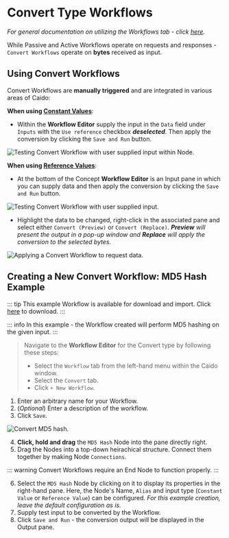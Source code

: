 # Convert Type Workflows

_For general documentation on utilizing the Workflows tab - click [here](../workflows.md)._

While Passive and Active Workflows operate on requests and responses - `Convert Workflows` operate on **bytes** received as input.

## Using Convert Workflows

Convert Workflows are **manually triggered** and are integrated in various areas of Caido:

**When using [Constant Values](/concepts/essentials/nodes.md#1-constant-value-type)**:

- Within the **Workflow Editor** supply the input in the `Data` field under `Inputs` with the `Use reference` checkbox **_deselected_**. Then apply the conversion by clicking the `Save and Run` button.

<img alt="Testing Convert Workflow with user supplied input within Node." src="/_images/constant_value_supplied.png"/>

**When using [Reference Values](/concepts/essentials/nodes.md#2-reference-value-type)**:

- At the bottom of the Concept **Workflow Editor** is an Input pane in which you can supply data and then apply the conversion by clicking the `Save and Run` button.

<img alt="Testing Convert Workflow with user supplied input." src="/_images/reference_value_supplied.png"/>

- Highlight the data to be changed, right-click in the associated pane and select either `Convert (Preview)` or `Convert (Replace)`. _**Preview** will present the output in a pop-up window and **Replace** will apply the conversion to the selected bytes._

<img alt="Applying a Convert Workflow to request data." src="/_images/rightclick_reference_value.png"/>

## Creating a New Convert Workflow: MD5 Hash Example

::: tip
This example Workflow is available for download and import. Click [here](https://github.com/caido/documentation/tree/main/diagrams/data/Base64_Decode_Example.json) to download.
:::

::: info
In this example - the Workflow created will perform MD5 hashing on the given input.
:::

> Navigate to the **Workflow Editor** for the Convert type by following these steps:
>
> - Select the `Workflow` tab from the left-hand menu within the Caido window.
> - Select the `Convert` tab.
> - Click `+ New Workflow`.

1. Enter an arbitrary name for your Workflow.
2. (_Optional_) Enter a description of the workflow.
3. Click `Save`.

<img alt="Convert MD5 hash." src="/_images/md5_hash_example.png"/>

4. **Click, hold and drag** the `MD5 Hash` Node into the pane directly right.
5. Drag the Nodes into a top-down heirachical structure. Connect them together by making Node `Connections`.

::: warning
Convert Workflows require an End Node to function properly.
:::

6. Select the `MD5 Hash` Node by clicking on it to display its properties in the right-hand pane. Here, the Node's Name, `Alias` and input type (`Constant Value` or `Reference Value`) can be configured. _For this example creation, leave the default configuration as is._
7. Supply test input to be converted by the Workflow.
8. Click `Save and Run` - the conversion output will be displayed in the Output pane.
